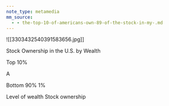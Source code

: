 ```yaml
---
note_type: metamedia
mm_source:
  - - the-top-10-of-americans-own-89-of-the-stock-in-my-.md
---
```


![[3303432540391583656.jpg]]

Stock Ownership in the U.S. by Wealth

Top 10%

A

Bottom 90% 1%

Level of wealth Stock ownership

